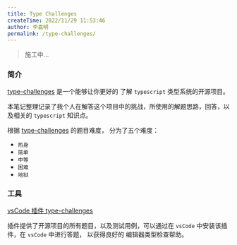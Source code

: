 ```yaml
---
title: Type Challenges
createTime: 2022/11/29 11:53:46
author: 李嘉明
permalink: /type-challenges/
---
```


> 施工中...

### 简介

[type-challenges](https://github.com/type-challenges/type-challenges) 是一个能够让你更好的
了解 `typescript` 类型系统的开源项目。

本笔记整理记录了我个人在解答这个项目中的挑战，所使用的解题思路，回答，以及相关的 `typescript` 知识点。

根据 [type-challenges](https://github.com/type-challenges/type-challenges) 的题目难度，
分为了五个难度：

- `热身`
- `简单`
- `中等`
- `困难`
- `地狱`

### 工具

[vsCode 插件 type-challenges](https://marketplace.visualstudio.com/items?itemName=YRM.type-challenges)

插件提供了开源项目的所有题目，以及测试用例，可以通过在 `vsCode` 中安装该插件，在 `vsCode` 中进行答题，
以获得良好的 编辑器类型检查帮助。
